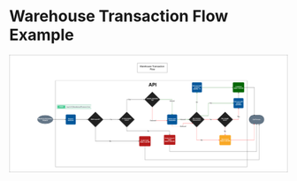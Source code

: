 # Warehouse Transaction Flow Example

![Warehouse Transaction Flow Example](./Diagrams/1-WarehouseTransactionFlowExample.png)